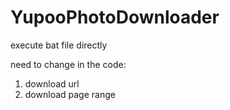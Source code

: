 
# YupooPhotoDownloader

execute bat file directly

need to change in the code:
1. download url
2. download page range
